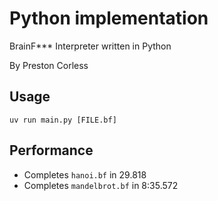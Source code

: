 
# Python implementation

BrainF*** Interpreter written in Python

By Preston Corless

## Usage

`uv run main.py [FILE.bf]`

## Performance

- Completes `hanoi.bf` in 29.818
- Completes `mandelbrot.bf` in 8:35.572

